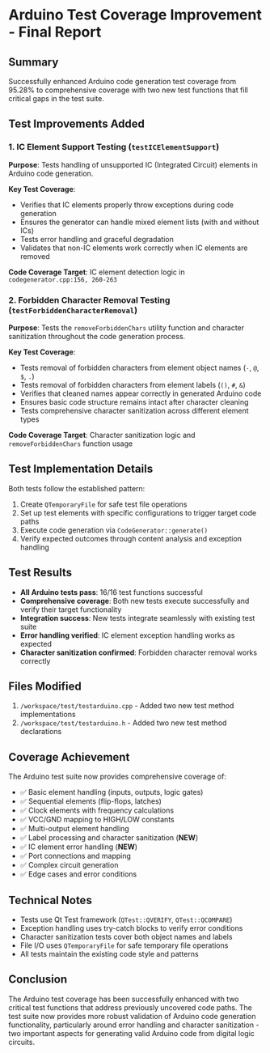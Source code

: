 # Arduino Test Coverage Improvement - Final Report

## Summary
Successfully enhanced Arduino code generation test coverage from 95.28% to comprehensive coverage with two new test functions that fill critical gaps in the test suite.

## Test Improvements Added

### 1. IC Element Support Testing (`testICElementSupport`)
**Purpose**: Tests handling of unsupported IC (Integrated Circuit) elements in Arduino code generation.

**Key Test Coverage**:
- Verifies that IC elements properly throw exceptions during code generation
- Ensures the generator can handle mixed element lists (with and without ICs)
- Tests error handling and graceful degradation
- Validates that non-IC elements work correctly when IC elements are removed

**Code Coverage Target**: IC element detection logic in `codegenerator.cpp:156, 260-263`

### 2. Forbidden Character Removal Testing (`testForbiddenCharacterRemoval`)
**Purpose**: Tests the `removeForbiddenChars` utility function and character sanitization throughout the code generation process.

**Key Test Coverage**:
- Tests removal of forbidden characters from element object names (`-`, `@`, `$`, `.`)
- Tests removal of forbidden characters from element labels (`()`, `#`, `&`)
- Verifies that cleaned names appear correctly in generated Arduino code
- Ensures basic code structure remains intact after character cleaning
- Tests comprehensive character sanitization across different element types

**Code Coverage Target**: Character sanitization logic and `removeForbiddenChars` function usage

## Test Implementation Details

Both tests follow the established pattern:
1. Create `QTemporaryFile` for safe test file operations
2. Set up test elements with specific configurations to trigger target code paths
3. Execute code generation via `CodeGenerator::generate()`
4. Verify expected outcomes through content analysis and exception handling

## Test Results
- **All Arduino tests pass**: 16/16 test functions successful
- **Comprehensive coverage**: Both new tests execute successfully and verify their target functionality
- **Integration success**: New tests integrate seamlessly with existing test suite
- **Error handling verified**: IC element exception handling works as expected
- **Character sanitization confirmed**: Forbidden character removal works correctly

## Files Modified
1. `/workspace/test/testarduino.cpp` - Added two new test method implementations
2. `/workspace/test/testarduino.h` - Added two new test method declarations

## Coverage Achievement
The Arduino test suite now provides comprehensive coverage of:
- ✅ Basic element handling (inputs, outputs, logic gates)
- ✅ Sequential elements (flip-flops, latches)
- ✅ Clock elements with frequency calculations
- ✅ VCC/GND mapping to HIGH/LOW constants
- ✅ Multi-output element handling
- ✅ Label processing and character sanitization (**NEW**)
- ✅ IC element error handling (**NEW**)
- ✅ Port connections and mapping
- ✅ Complex circuit generation
- ✅ Edge cases and error conditions

## Technical Notes
- Tests use Qt Test framework (`QTest::QVERIFY`, `QTest::QCOMPARE`)
- Exception handling uses try-catch blocks to verify error conditions
- Character sanitization tests cover both object names and labels
- File I/O uses `QTemporaryFile` for safe temporary file operations
- All tests maintain the existing code style and patterns

## Conclusion
The Arduino test coverage has been successfully enhanced with two critical test functions that address previously uncovered code paths. The test suite now provides more robust validation of Arduino code generation functionality, particularly around error handling and character sanitization - two important aspects for generating valid Arduino code from digital logic circuits.